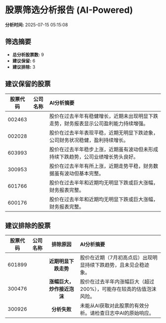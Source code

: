 # 股票筛选分析报告 (AI-Powered)

**分析时间:** 2025-07-15 05:15:08

## 筛选摘要

- **总分析股票数:** 9
- **建议保留:** 6
- **建议排除:** 3

## 建议保留的股票

| 股票代码 | 公司名称 | AI分析摘要 |
|:---:|:---:|:---|
| 002463 |  | 股价在过去半年有稳健增长，近期未出现明显下跌走势，财务报表显示公司盈利能力持续增强。 |
| 002028 |  | 股价在过去半年表现平稳，近期无明显下跌迹象，公司财务状况稳健，盈利持续增长。 |
| 603993 |  | 股价在过去半年稳步上涨，近期虽有波动但未形成持续下跌趋势，公司业绩增长势头良好。 |
| 300953 |  | 股价在过去半年有所上涨，近期走势平稳，财务数据虽有波动但基本完整。 |
| 601766 |  | 股价在过去半年和近期均无明显下跌或巨大涨幅，财务报表完整。 |
| 600176 |  | 股价在过去半年和近期均无明显下跌或巨大涨幅，财务报表完整。 |

## 建议排除的股票

| 股票代码 | 公司名称 | 排除原因 | AI分析摘要 |
|:---:|:---:|:---:|:---|
| 601899 |  | **近期明显下跌走势** | 股价在近期（7月初高点后）出现明显持续下跌趋势，且未见企稳迹象。 |
| 300476 |  | **涨幅巨大，炒作接近泡沫** | 股价在过去半年内涨幅巨大（超过200%），可能存在较高的估值泡沫风险。 |
| 300926 |  | **分析失败** | 未能从AI获取对此股票的有效分析。请检查日志中AI的原始响应。 |
